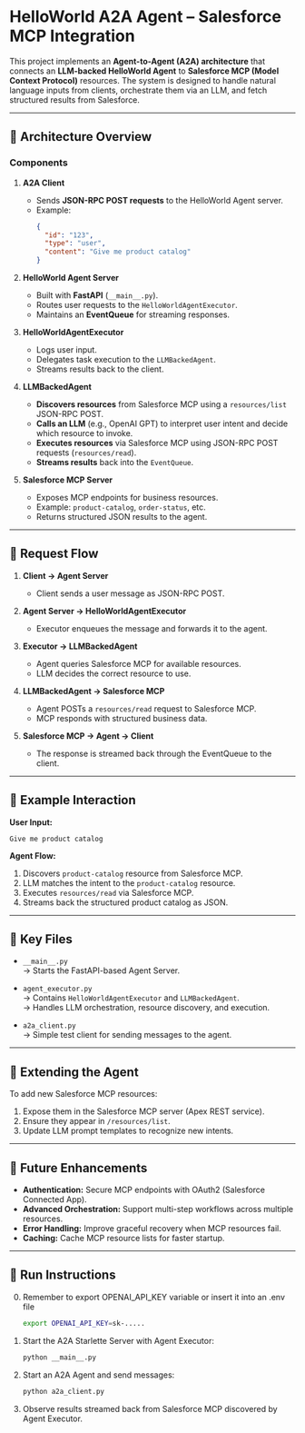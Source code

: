 # HelloWorld A2A Agent – Salesforce MCP Integration

This project implements an **Agent-to-Agent (A2A) architecture** that connects an **LLM-backed HelloWorld Agent** to **Salesforce MCP (Model Context Protocol)** resources. The system is designed to handle natural language inputs from clients, orchestrate them via an LLM, and fetch structured results from Salesforce.

---

## 🔹 Architecture Overview

### Components

1. **A2A Client**
   - Sends **JSON-RPC POST requests** to the HelloWorld Agent server.
   - Example:  
     ```json
     {
       "id": "123",
       "type": "user",
       "content": "Give me product catalog"
     }
     ```

2. **HelloWorld Agent Server**
   - Built with **FastAPI** (`__main__.py`).
   - Routes user requests to the `HelloWorldAgentExecutor`.
   - Maintains an **EventQueue** for streaming responses.

3. **HelloWorldAgentExecutor**
   - Logs user input.
   - Delegates task execution to the `LLMBackedAgent`.
   - Streams results back to the client.

4. **LLMBackedAgent**
   - **Discovers resources** from Salesforce MCP using a `resources/list` JSON-RPC POST.
   - **Calls an LLM** (e.g., OpenAI GPT) to interpret user intent and decide which resource to invoke.
   - **Executes resources** via Salesforce MCP using JSON-RPC POST requests (`resources/read`).
   - **Streams results** back into the `EventQueue`.

5. **Salesforce MCP Server**
   - Exposes MCP endpoints for business resources.
   - Example: `product-catalog`, `order-status`, etc.
   - Returns structured JSON results to the agent.

---

## 🔹 Request Flow

1. **Client → Agent Server**
   - Client sends a user message as JSON-RPC POST.

2. **Agent Server → HelloWorldAgentExecutor**
   - Executor enqueues the message and forwards it to the agent.

3. **Executor → LLMBackedAgent**
   - Agent queries Salesforce MCP for available resources.
   - LLM decides the correct resource to use.

4. **LLMBackedAgent → Salesforce MCP**
   - Agent POSTs a `resources/read` request to Salesforce MCP.
   - MCP responds with structured business data.

5. **Salesforce MCP → Agent → Client**
   - The response is streamed back through the EventQueue to the client.

---

## 🔹 Example Interaction

**User Input:**  
```
Give me product catalog
```

**Agent Flow:**  
1. Discovers `product-catalog` resource from Salesforce MCP.  
2. LLM matches the intent to the `product-catalog` resource.  
3. Executes `resources/read` via Salesforce MCP.  
4. Streams back the structured product catalog as JSON.  

---

## 🔹 Key Files

- `__main__.py`  
  → Starts the FastAPI-based Agent Server.

- `agent_executor.py`  
  → Contains `HelloWorldAgentExecutor` and `LLMBackedAgent`.  
  → Handles LLM orchestration, resource discovery, and execution.

- `a2a_client.py`  
  → Simple test client for sending messages to the agent.

---

## 🔹 Extending the Agent

To add new Salesforce MCP resources:
1. Expose them in the Salesforce MCP server (Apex REST service).  
2. Ensure they appear in `/resources/list`.  
3. Update LLM prompt templates to recognize new intents.  

---

## 🔹 Future Enhancements
- **Authentication:** Secure MCP endpoints with OAuth2 (Salesforce Connected App).  
- **Advanced Orchestration:** Support multi-step workflows across multiple resources.  
- **Error Handling:** Improve graceful recovery when MCP resources fail.  
- **Caching:** Cache MCP resource lists for faster startup.  

---

## 🚀 Run Instructions

0. Remember to export OPENAI_API_KEY variable or insert it into an .env file
   ```bash
   export OPENAI_API_KEY=sk-.....
   ```

2. Start the A2A Starlette Server with Agent Executor:
   ```bash
   python __main__.py
   ```

3. Start an A2A Agent and send messages:
   ```bash
   python a2a_client.py
   ```

4. Observe results streamed back from Salesforce MCP discovered by Agent Executor.
